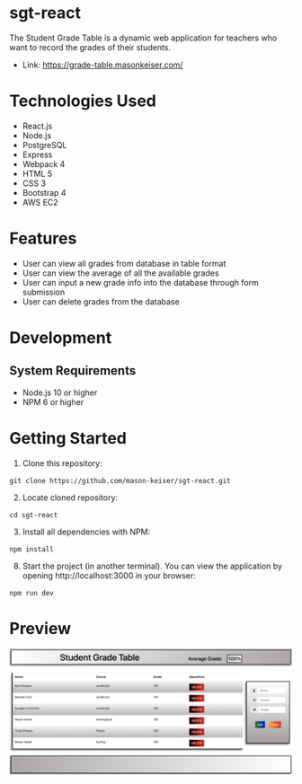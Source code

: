 # sgt-react
The Student Grade Table is a dynamic web application for teachers who want to record the grades of their students.
* Link: https://grade-table.masonkeiser.com/
# Technologies Used
* React.js
* Node.js
* PostgreSQL
* Express
* Webpack 4
* HTML 5
* CSS 3
* Bootstrap 4
* AWS EC2
# Features
* User can view all grades from database in table format
* User can view the average of all the available grades
* User can input a new grade info into the database through form submission
* User can delete grades from the database
# Development
## System Requirements
* Node.js 10 or higher
* NPM 6 or higher
# Getting Started
1. Clone this repository:
```
git clone https://github.com/mason-keiser/sgt-react.git
```
2. Locate cloned repository: 
```
cd sgt-react
```
3. Install all dependencies with NPM:
```
npm install
```
8. Start the project (in another terminal). You can view the application by opening http://localhost:3000 in your browser:
```
npm run dev
```
# Preview
![snapshot](server/public/images/sgt.png)
